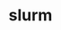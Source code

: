 ---
title: "slurm"
layout: cache
categories: [package, develop-2023-08-13]
meta: {"versions": ["23-02-2-1"], "compilers": ["gcc@=11.1.0", "gcc@=11.3.0", "gcc@=7.5.0"], "oss": ["ubuntu18.04", "ubuntu20.04", "ubuntu22.04"], "platforms": ["linux"], "targets": ["ppc64le", "x86_64_v3"], "stacks": ["e4s", "e4s-power", "radiuss", "root", "tutorial"], "num_specs": 4, "num_specs_by_stack": {"root": 4, "radiuss": 1, "e4s-power": 1, "e4s": 1, "tutorial": 1}}
spec_details: [{"hash": "4f4wlryanm57e6pv7tui3baagaqbaa3x", "compiler": "gcc@=7.5.0", "versions": ["23-02-2-1"], "os": "ubuntu18.04", "platform": "linux", "target": "x86_64_v3", "variants": ["build_system=autotools", "~gtk", "~hdf5", "~hwloc", "~mariadb", "~pmix", "+readline", "~restd", "sysconfdir=PREFIX/etc"], "stacks": ["root", "radiuss"], "size": "-", "tarball": "https://binaries.spack.io/releases/develop-2023-08-13/build_cache/linux-ubuntu18.04-x86_64_v3/gcc-7.5.0/slurm-23-02-2-1/linux-ubuntu18.04-x86_64_v3-gcc-7.5.0-slurm-23-02-2-1-4f4wlryanm57e6pv7tui3baagaqbaa3x.spack"}, {"hash": "thwuvrbiyhk3pqqmjewc4cgtf5owscfn", "compiler": "gcc@=11.1.0", "versions": ["23-02-2-1"], "os": "ubuntu20.04", "platform": "linux", "target": "ppc64le", "variants": ["build_system=autotools", "~gtk", "~hdf5", "~hwloc", "~mariadb", "~pmix", "+readline", "~restd", "sysconfdir=PREFIX/etc"], "stacks": ["root", "e4s-power"], "size": "-", "tarball": "https://binaries.spack.io/releases/develop-2023-08-13/build_cache/linux-ubuntu20.04-ppc64le/gcc-11.1.0/slurm-23-02-2-1/linux-ubuntu20.04-ppc64le-gcc-11.1.0-slurm-23-02-2-1-thwuvrbiyhk3pqqmjewc4cgtf5owscfn.spack"}, {"hash": "esjxgpyyd3x4ttrh5lcmlyrs36wopecp", "compiler": "gcc@=11.1.0", "versions": ["23-02-2-1"], "os": "ubuntu20.04", "platform": "linux", "target": "x86_64_v3", "variants": ["build_system=autotools", "~gtk", "~hdf5", "~hwloc", "~mariadb", "~pmix", "+readline", "~restd", "sysconfdir=PREFIX/etc"], "stacks": ["e4s", "root"], "size": "-", "tarball": "https://binaries.spack.io/releases/develop-2023-08-13/build_cache/linux-ubuntu20.04-x86_64_v3/gcc-11.1.0/slurm-23-02-2-1/linux-ubuntu20.04-x86_64_v3-gcc-11.1.0-slurm-23-02-2-1-esjxgpyyd3x4ttrh5lcmlyrs36wopecp.spack"}, {"hash": "7qih42d466z4ehatg5wnrqoitn7ylo6s", "compiler": "gcc@=11.3.0", "versions": ["23-02-2-1"], "os": "ubuntu22.04", "platform": "linux", "target": "x86_64_v3", "variants": ["build_system=autotools", "~gtk", "~hdf5", "~hwloc", "~mariadb", "~pmix", "+readline", "~restd", "sysconfdir=PREFIX/etc"], "stacks": ["root", "tutorial"], "size": "-", "tarball": "https://binaries.spack.io/releases/develop-2023-08-13/build_cache/linux-ubuntu22.04-x86_64_v3/gcc-11.3.0/slurm-23-02-2-1/linux-ubuntu22.04-x86_64_v3-gcc-11.3.0-slurm-23-02-2-1-7qih42d466z4ehatg5wnrqoitn7ylo6s.spack"}]
---